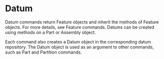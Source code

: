 # Datum

Datum commands return Feature objects and inherit the methods of Feature objects. For more details, see Feature commands. Datums can be created using methods on a Part or Assembly object.

Each command also creates a Datum object in the corresponding datum repository. The Datum object is used as an argument to other commands, such as Part and Partition commands.

